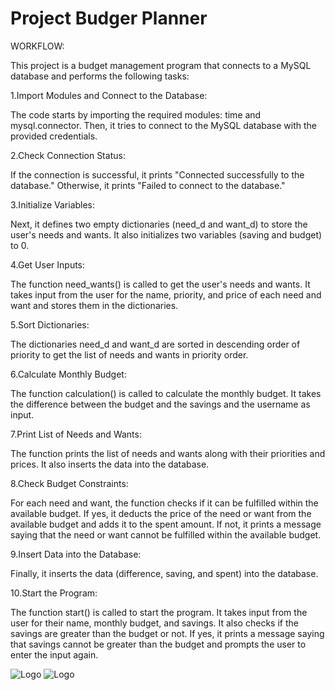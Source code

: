 
# Project Budger Planner

WORKFLOW:

This project is a budget management program that connects to a MySQL database and performs the following tasks:

1.Import Modules and Connect to the Database:

The code starts by importing the required modules: time and mysql.connector. Then, it tries to connect to the MySQL database with the provided credentials.

2.Check Connection Status:

If the connection is successful, it prints "Connected successfully to the database." Otherwise, it prints "Failed to connect to the database."

3.Initialize Variables:

Next, it defines two empty dictionaries (need_d and want_d) to store the user's needs and wants. It also initializes two variables (saving and budget) to 0.

4.Get User Inputs:

The function need_wants() is called to get the user's needs and wants. It takes input from the user for the name, priority, and price of each need and want and stores them in the dictionaries.

5.Sort Dictionaries:

The dictionaries need_d and want_d are sorted in descending order of priority to get the list of needs and wants in priority order.

6.Calculate Monthly Budget:

The function calculation() is called to calculate the monthly budget. It takes the difference between the budget and the savings and the username as input.

7.Print List of Needs and Wants:

The function prints the list of needs and wants along with their priorities and prices. It also inserts the data into the database.

8.Check Budget Constraints:

For each need and want, the function checks if it can be fulfilled within the available budget. If yes, it deducts the price of the need or want from the available budget and adds it to the spent amount. If not, it prints a message saying that the need or want cannot be fulfilled within the available budget.

9.Insert Data into the Database:

Finally, it inserts the data (difference, saving, and spent) into the database.

10.Start the Program:

The function start() is called to start the program. It takes input from the user for their name, monthly budget, and savings. It also checks if the savings are greater than the budget or not. If yes, it prints a message saying that savings cannot be greater than the budget and prompts the user to enter the input again.

![Logo](https://www.mysql.com/common/logos/logo-mysql-170x115.png)
![Logo](https://upload.wikimedia.org/wikipedia/commons/thumb/c/c3/Python-logo-notext.svg/115px-Python-logo-notext.svg.png?20220821155029)


